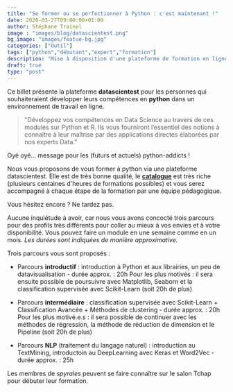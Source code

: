 ```yaml
---
title: "Se former ou se perfectionner à Python : c'est maintenant !"
date: 2020-03-27T09:00:00+01:00
author: Stéphane Trainel
image : "images/blog/datascientest.png"
bg_image: "images/featue-bg.jpg"
categories: ["Outil"]
tags: ["python","débutant","expert","formation"]
description: "Mise à disposition d'une plateforme de formation en ligne pour développer des compétences en Python"
draft: true
type: "post"
---
```


Ce billet présente la plateforme **datascientest** pour les personnes qui souhaiteraient développer leurs compétences en **python** dans un environnement de travail en ligne.

> "Développez vos compétences en Data Science au travers de ces modules sur Python et R. Ils vous fourniront l’essentiel des notions à connaître à leur maîtrise par des applications directes élaborées par nos experts Data."


Oyé oyé... message pour les (futurs et actuels) python-addicts !

Nous vous proposons de vous former à python via une plateforme datascientest. Elle est de très bonne qualité, le [**catalogue**](https://datascientest.com/catalogue) est très riche (plusieurs centaines d'heures de formations possibles) et vous serez accompagné à chaque étape de la formation par une équipe pédagogique. 

Vous hésitez encore ? Ne tardez pas.

Aucune inquiétude à avoir, car nous vous avons concocté trois parcours pour des profils très différents pour coller au mieux à vos envies et à votre disponibilité. Vous pouvez faire un module en une semaine comme en un mois. *Les durées sont indiquées de manière approximative.*

Trois parcours vous sont proposés : 

* Parcours **introductif**  : introduction à Python et aux librairies, un peu de datavisualisation - durée approx. : 20h
Pour les plus motivés : il sera ensuite possible de poursuivre avec Matplotlib, Seaborn et la classification supervisée avec Scikit-Learn (soit 20h de plus)

* Parcours **intermédiaire** : classification supervisée avec Scikit-Learn + Classification Avancée + Méthodes de clustering - durée approx. : 20h
Pour les plus motivé.e.s : il sera possible de continuer avec les méthodes de régression, la méthode de réduction de dimension et le Pipeline (soit 20h de plus)

* Parcours **NLP** (traitement du langage naturel) : introduction au TextMining, introductoin au DeepLearning avec Keras et Word2Vec - durée approx. : 25h

Les membres de *spyrales* peuvent se faire connaître sur le salon Tchap pour débuter leur formation.
